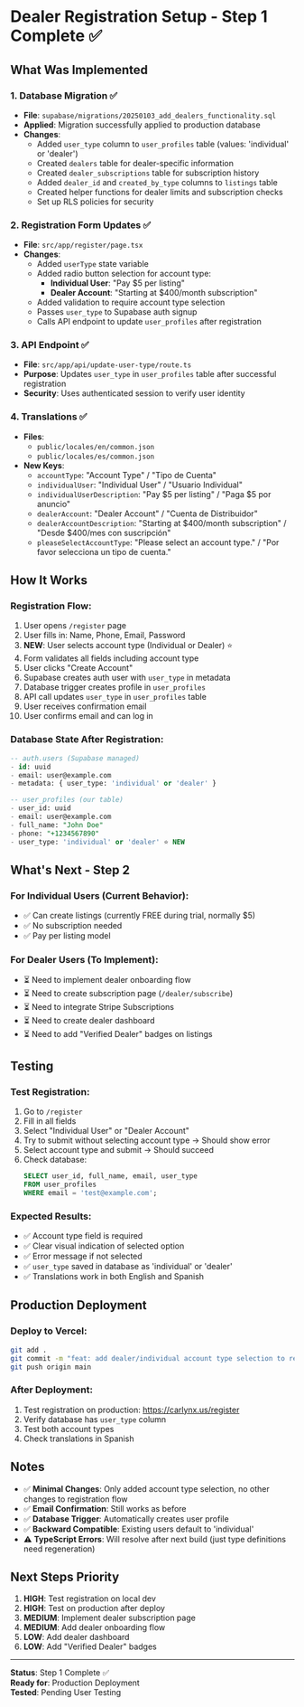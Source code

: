 # Dealer Registration Setup - Step 1 Complete ✅

## What Was Implemented

### 1. Database Migration ✅
- **File**: `supabase/migrations/20250103_add_dealers_functionality.sql`
- **Applied**: Migration successfully applied to production database
- **Changes**:
  - Added `user_type` column to `user_profiles` table (values: 'individual' or 'dealer')
  - Created `dealers` table for dealer-specific information
  - Created `dealer_subscriptions` table for subscription history
  - Added `dealer_id` and `created_by_type` columns to `listings` table
  - Created helper functions for dealer limits and subscription checks
  - Set up RLS policies for security

### 2. Registration Form Updates ✅
- **File**: `src/app/register/page.tsx`
- **Changes**:
  - Added `userType` state variable
  - Added radio button selection for account type:
    - **Individual User**: "Pay $5 per listing"
    - **Dealer Account**: "Starting at $400/month subscription"
  - Added validation to require account type selection
  - Passes `user_type` to Supabase auth signup
  - Calls API endpoint to update `user_profiles` after registration

### 3. API Endpoint ✅
- **File**: `src/app/api/update-user-type/route.ts`
- **Purpose**: Updates `user_type` in `user_profiles` table after successful registration
- **Security**: Uses authenticated session to verify user identity

### 4. Translations ✅
- **Files**: 
  - `public/locales/en/common.json`
  - `public/locales/es/common.json`
- **New Keys**:
  - `accountType`: "Account Type" / "Tipo de Cuenta"
  - `individualUser`: "Individual User" / "Usuario Individual"
  - `individualUserDescription`: "Pay $5 per listing" / "Paga $5 por anuncio"
  - `dealerAccount`: "Dealer Account" / "Cuenta de Distribuidor"
  - `dealerAccountDescription`: "Starting at $400/month subscription" / "Desde $400/mes con suscripción"
  - `pleaseSelectAccountType`: "Please select an account type." / "Por favor selecciona un tipo de cuenta."

## How It Works

### Registration Flow:
1. User opens `/register` page
2. User fills in: Name, Phone, Email, Password
3. **NEW**: User selects account type (Individual or Dealer) ⭐
4. Form validates all fields including account type
5. User clicks "Create Account"
6. Supabase creates auth user with `user_type` in metadata
7. Database trigger creates profile in `user_profiles`
8. API call updates `user_type` in `user_profiles` table
9. User receives confirmation email
10. User confirms email and can log in

### Database State After Registration:
```sql
-- auth.users (Supabase managed)
- id: uuid
- email: user@example.com
- metadata: { user_type: 'individual' or 'dealer' }

-- user_profiles (our table)
- user_id: uuid
- email: user@example.com
- full_name: "John Doe"
- phone: "+1234567890"
- user_type: 'individual' or 'dealer' ⭐ NEW
```

## What's Next - Step 2

### For Individual Users (Current Behavior):
- ✅ Can create listings (currently FREE during trial, normally $5)
- ✅ No subscription needed
- ✅ Pay per listing model

### For Dealer Users (To Implement):
- ⏳ Need to implement dealer onboarding flow
- ⏳ Need to create subscription page (`/dealer/subscribe`)
- ⏳ Need to integrate Stripe Subscriptions
- ⏳ Need to create dealer dashboard
- ⏳ Need to add "Verified Dealer" badges on listings

## Testing

### Test Registration:
1. Go to `/register`
2. Fill in all fields
3. Select "Individual User" or "Dealer Account"
4. Try to submit without selecting account type → Should show error
5. Select account type and submit → Should succeed
6. Check database:
   ```sql
   SELECT user_id, full_name, email, user_type 
   FROM user_profiles 
   WHERE email = 'test@example.com';
   ```

### Expected Results:
- ✅ Account type field is required
- ✅ Clear visual indication of selected option
- ✅ Error message if not selected
- ✅ `user_type` saved in database as 'individual' or 'dealer'
- ✅ Translations work in both English and Spanish

## Production Deployment

### Deploy to Vercel:
```bash
git add .
git commit -m "feat: add dealer/individual account type selection to registration"
git push origin main
```

### After Deployment:
1. Test registration on production: https://carlynx.us/register
2. Verify database has `user_type` column
3. Test both account types
4. Check translations in Spanish

## Notes

- ✅ **Minimal Changes**: Only added account type selection, no other changes to registration flow
- ✅ **Email Confirmation**: Still works as before
- ✅ **Database Trigger**: Automatically creates user profile
- ✅ **Backward Compatible**: Existing users default to 'individual'
- ⚠️ **TypeScript Errors**: Will resolve after next build (just type definitions need regeneration)

## Next Steps Priority

1. **HIGH**: Test registration on local dev
2. **HIGH**: Test on production after deploy
3. **MEDIUM**: Implement dealer subscription page
4. **MEDIUM**: Add dealer onboarding flow
5. **LOW**: Add dealer dashboard
6. **LOW**: Add "Verified Dealer" badges

---

**Status**: Step 1 Complete ✅  
**Ready for**: Production Deployment  
**Tested**: Pending User Testing
